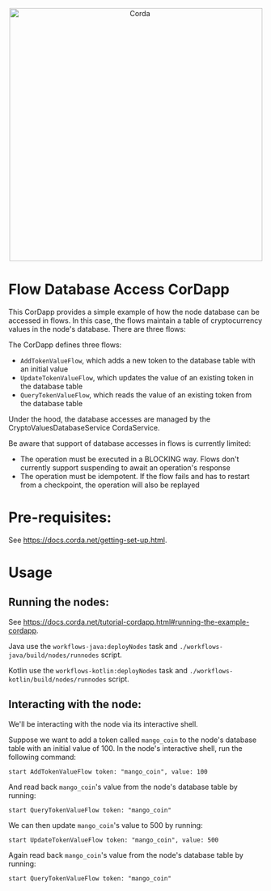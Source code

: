 <p align="center">
  <img src="https://www.corda.net/wp-content/uploads/2016/11/fg005_corda_b.png" alt="Corda" width="500">
</p>

# Flow Database Access CorDapp

This CorDapp provides a simple example of how the node database can be accessed in flows. In this case, the flows 
maintain a table of cryptocurrency values in the node's database. There are three flows:

The CorDapp defines three flows:

* `AddTokenValueFlow`, which adds a new token to the database table with an initial value
* `UpdateTokenValueFlow`, which updates the value of an existing token in the database table
* `QueryTokenValueFlow`, which reads the value of an existing token from the database table

Under the hood, the database accesses are managed by the CryptoValuesDatabaseService CordaService.

Be aware that support of database accesses in flows is currently limited:

* The operation must be executed in a BLOCKING way. Flows don't currently support suspending to await an operation's response
* The operation must be idempotent. If the flow fails and has to restart from a checkpoint, the operation will also be replayed

# Pre-requisites:
  
See https://docs.corda.net/getting-set-up.html.

# Usage

## Running the nodes:

See https://docs.corda.net/tutorial-cordapp.html#running-the-example-cordapp.

Java use the `workflows-java:deployNodes` task and `./workflows-java/build/nodes/runnodes` script.

Kotlin use the `workflows-kotlin:deployNodes` task and `./workflows-kotlin/build/nodes/runnodes` script.

## Interacting with the node:

We'll be interacting with the node via its interactive shell.

Suppose we want to add a token called `mango_coin` to the node's database table with an initial value of 100. In the 
node's interactive shell, run the following command:

    start AddTokenValueFlow token: "mango_coin", value: 100
   
And read back `mango_coin`'s value from the node's database table by running:

    start QueryTokenValueFlow token: "mango_coin"
    
We can then update `mango_coin`'s value to 500 by running:

    start UpdateTokenValueFlow token: "mango_coin", value: 500

Again read back `mango_coin`'s value from the node's database table by running:

    start QueryTokenValueFlow token: "mango_coin"

